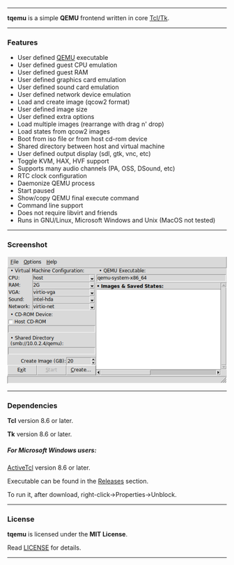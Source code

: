 ----

**tqemu** is a simple **QEMU** frontend written in core [Tcl/Tk](https://www.tcl.tk).

----

### Features

* User defined [QEMU](https://www.qemu.org) executable
* User defined guest CPU emulation
* User defined guest RAM
* User defined graphics card emulation
* User defined sound card emulation
* User defined network device emulation
* Load and create image (qcow2 format)
* User defined image size
* User defined extra options
* Load multiple images (rearrange with drag n' drop)
* Load states from qcow2 images
* Boot from iso file or from host cd-rom device
* Shared directory between host and virtual machine
* User defined output display (sdl, gtk, vnc, etc)
* Toggle KVM, HAX, HVF support
* Supports many audio channels (PA, OSS, DSound, etc)
* RTC clock configuration
* Daemonize QEMU process
* Start paused
* Show/copy QEMU final execute command
* Command line support
* Does not require libvirt and friends
* Runs in GNU/Linux, Microsoft Windows and Unix (MacOS not tested)

----

### Screenshot

![Screenshot](screenshot.png "Screenshot")

----

### Dependencies

**Tcl** version 8.6 or later.

**Tk** version 8.6 or later.

##### For Microsoft Windows users:

[ActiveTcl](https://www.activestate.com/activetcl) version 8.6 or later.

Executable can be found in the [Releases](https://github.com/thanoulis/tqemu/releases) section.

To run it, after download, right-click->Properties->Unblock.

----

### License

**tqemu** is licensed under the **MIT License**.

Read [LICENSE](LICENSE) for details.

----
